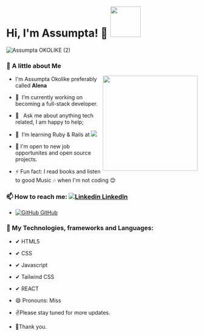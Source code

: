 ### <h1> Hi, I'm Assumpta! 👋 <img src="https://media.giphy.com/media/Wj7lNjMNDxSmc/giphy.gif" width="80"></h1>
   
![Assumpta OKOLIKE (2)](https://user-images.githubusercontent.com/95056164/184503090-a881b65e-c78a-4914-8569-54d854bcd650.gif)

### 🧐 **A little about Me**
<img src="https://media.giphy.com/media/4aCYOKoGNHssVliMTV/giphy.gif" align="right" width="250">

- I'm Assumpta Okolike preferably called **Alena**
- 🔭&nbsp; I’m currently working on becoming a full-stack developer.
- 💬 &nbsp; Ask me about anything tech related, I am happy to help;
- 🌱&nbsp; I’m learning Ruby & Rails at  ![](https://img.shields.io/badge/Microverse-blueviolet)
- 👯 I'm open to new job opportunites and open source projects.

- ⚡ Fun fact: I read books and listen to good Music 🎶 when I'm not coding 😊

### 📫 How to reach me: [![Linkedin](https://i.stack.imgur.com/gVE0j.png) LinkedIn](https://www.linkedin.com/in/assumpta-okolike) 
-  [![GitHub](https://i.stack.imgur.com/tskMh.png) GitHub](https://github.com/summyalena)

### 🔨 My Technologies, frameworks and Languages:
- ✔ HTML5
- ✔ CSS 
- ✔ Javascript
- ✔ Tailwind CSS
- ✔ REACT

- 😄 Pronouns: Miss

- ✌Please stay tuned for more updates. 

- 🌹Thank you.
